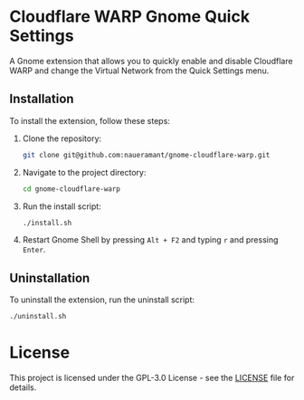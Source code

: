 # Cloudflare WARP Gnome Quick Settings

A Gnome extension that allows you to quickly enable and disable Cloudflare WARP and change the Virtual Network from the Quick Settings menu.

## Installation

To install the extension, follow these steps:

1. Clone the repository:

   ```bash
   git clone git@github.com:naueramant/gnome-cloudflare-warp.git
   ```

2. Navigate to the project directory:

   ```bash
   cd gnome-cloudflare-warp
   ```

3. Run the install script:
   ```bash
   ./install.sh
   ```

4. Restart Gnome Shell by pressing `Alt + F2` and typing `r` and pressing `Enter`.

## Uninstallation

To uninstall the extension, run the uninstall script:

```bash
./uninstall.sh
```

# License

This project is licensed under the GPL-3.0 License - see the [LICENSE](LICENSE) file for details.
